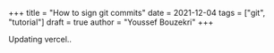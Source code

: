 +++
title = "How to sign git commits"
date = 2021-12-04
tags = ["git", "tutorial"]
draft = true
author = "Youssef Bouzekri"
+++

Updating vercel..
